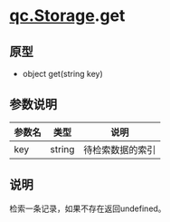 # [qc.Storage](Storage.md).get

## 原型
* object get(string key)

## 参数说明
| 参数名 | 类型 | 说明 |
| ------------- | ------------- | -------------|
| key | string | 待检索数据的索引 |

## 说明
检索一条记录，如果不存在返回undefined。